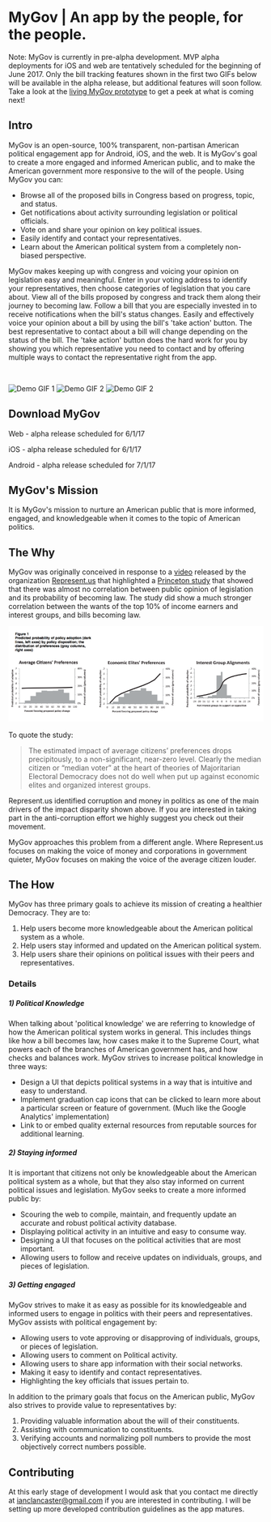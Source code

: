 # MyGov | An app by the people, for the people.

Note: MyGov is currently in pre-alpha development. MVP alpha deployments for iOS and web are tentatively scheduled for the beginning of June 2017. Only the bill tracking features shown in the first two GIFs below will be available in the alpha release, but additional features will soon follow. Take a look at the [living MyGov prototype](https://invis.io/VJ9VWH3SG#/212448806_Login_Screen) to get a peek at what is coming next!

## Intro

MyGov is an open-source, 100% transparent, non-partisan American political engagement app for Android, iOS, and the web. It is MyGov's goal to create a more engaged and informed American public, and to make the American government more responsive to the will of the people. Using MyGov you can:
* Browse all of the proposed bills in Congress based on progress, topic, and status.
* Get notifications about activity surrounding legislation or political officials.
* Vote on and share your opinion on key political issues.
* Easily identify and contact your representatives.
* Learn about the American political system from a completely non-biased perspective.


MyGov makes keeping up with congress and voicing your opinion on legislation easy and meaningful. Enter in your voting address to identify your representatives, then choose categories of legislation that you care about. View all of the bills proposed by congress and track them along their journey to becoming law. Follow a bill that you are especially invested in to receive notifications when the bill's status changes. Easily and effectively voice your opinion about a bill by using the bill's 'take action' button. The best representative to contact about a bill will change depending on the status of the bill. The 'take action' button does the hard work for you by showing you which representative you need to contact and by offering multiple ways to contact the representative right from the app.

<br>

![Demo GIF 1](https://media.giphy.com/media/l4FGCQiMSvYqOKM5q/giphy.gif)
![Demo GIF 2](https://media.giphy.com/media/3oKIPE1BJDhFxTAn72/giphy.gif)
![Demo GIF 2](https://media.giphy.com/media/3o7bukMcySOVMCgpmE/giphy.gif)

## Download MyGov

Web - alpha release scheduled for 6/1/17

iOS - alpha release scheduled for 6/1/17

Android - alpha release scheduled for 7/1/17

## MyGov's Mission

It is MyGov's mission to nurture an American public that is more informed, engaged, and knowledgeable when it comes to the topic of American politics.

## The Why

MyGov was originally conceived in response to a [video](https://www.youtube.com/watch?v=5tu32CCA_Ig) released by the organization [Represent.us](https://represent.us/) that highlighted a [Princeton study](https://scholar.princeton.edu/sites/default/files/mgilens/files/gilens_and_page_2014_-testing_theories_of_american_politics.doc.pdf) that showed that there was almost no correlation between public opinion of legislation and its probability of becoming law. The study did show a much stronger correlation between the wants of the top 10% of income earners and interest groups, and bills becoming law.

![Princeton study findings](./App/Assets/Images/princetonStudyFindings.png)

To quote the study:

>The estimated impact of average citizens’ preferences drops precipitously, to a non-significant, near-zero level. Clearly the median citizen or “median voter” at the heart of theories of Majoritarian Electoral Democracy does not do well when put up against economic elites and organized interest groups.

Represent.us identified corruption and money in politics as one of the main drivers of the impact disparity shown above. If you are interested in taking part in the anti-corruption effort we highly suggest you check out their movement.

MyGov approaches this problem from a different angle. Where Represent.us focuses on making the voice of money and corporations in government quieter, MyGov focuses on making the voice of the average citizen louder.

## The How

MyGov has three primary goals to achieve its mission of creating a healthier Democracy. They are to:

1. Help users become more knowledgeable about the American political system as a whole.
2. Help users stay informed and updated on the American political system.
3. Help users share their opinions on political issues with their peers and representatives.

### Details

##### 1) Political Knowledge
When talking about 'political knowledge' we are referring to knowledge of how the American political system works in general. This includes things like how a bill becomes law, how cases make it to the Supreme Court, what powers each of the branches of American government has, and how checks and balances work. MyGov strives to increase political knowledge in three ways:

* Design a UI that depicts political systems in a way that is intuitive and easy to understand.
* Implement graduation cap icons that can be clicked to learn more about a particular screen or feature of government. (Much like the Google Analytics' implementation)
* Link to or embed quality external resources from reputable sources for additional learning.

##### 2) Staying informed
It is important that citizens not only be knowledgeable about the American political system as a whole, but that they also stay informed on current political issues and legislation. MyGov seeks to create a more informed public by:

* Scouring the web to compile, maintain, and frequently update an accurate and robust political activity database.
* Displaying political activity in an intuitive and easy to consume way.
* Designing a UI that focuses on the political activities that are most important.
* Allowing users to follow and receive updates on individuals, groups, and pieces of legislation.

##### 3) Getting engaged
MyGov strives to make it as easy as possible for its knowledgeable and informed users to engage in politics with their peers and representatives. MyGov assists with political engagement by:

* Allowing users to vote approving or disapproving of individuals, groups, or pieces of legislation.
* Allowing users to comment on Political activity.
* Allowing users to share app information with their social networks.
* Making it easy to identify and contact representatives.
* Highlighting the key officials that issues pertain to.

In addition to the primary goals that focus on the American public, MyGov also strives to provide value to representatives by:

1. Providing valuable information about the will of their constituents.
2. Assisting with communication to constituents.
3. Verifying accounts and normalizing poll numbers to provide the most objectively correct numbers possible.

## Contributing

At this early stage of development I would ask that you contact me directly at ianclancaster@gmail.com if you are interested in contributing. I will be setting up more developed contribution guidelines as the app matures.
